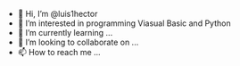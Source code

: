- 👋 Hi, I’m @luis1hector
- 👀 I’m interested in programming Viasual Basic and Python
- 🌱 I’m currently learning ...
- 💞️ I’m looking to collaborate on ...
- 📫 How to reach me ...

<!---
luis1hector/luis1hector is a ✨ special ✨ repository because its `README.md` (this file) appears on your GitHub profile.
You can click the Preview link to take a look at your changes.
--->
